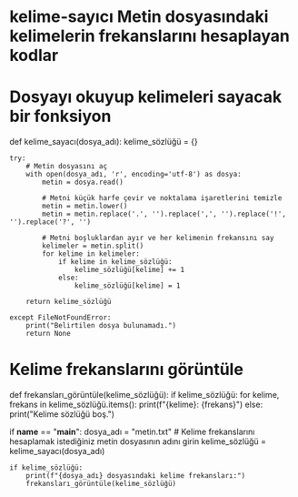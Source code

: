 # kelime-sayıcı  Metin dosyasındaki kelimelerin frekanslarını hesaplayan kodlar
# Dosyayı okuyup kelimeleri sayacak bir fonksiyon
def kelime_sayacı(dosya_adı):
    kelime_sözlüğü = {}

    try:
        # Metin dosyasını aç
        with open(dosya_adı, 'r', encoding='utf-8') as dosya:
            metin = dosya.read()

            # Metni küçük harfe çevir ve noktalama işaretlerini temizle
            metin = metin.lower()
            metin = metin.replace('.', '').replace(',', '').replace('!', '').replace('?', '')

            # Metni boşluklardan ayır ve her kelimenin frekansını say
            kelimeler = metin.split()
            for kelime in kelimeler:
                if kelime in kelime_sözlüğü:
                    kelime_sözlüğü[kelime] += 1
                else:
                    kelime_sözlüğü[kelime] = 1

        return kelime_sözlüğü

    except FileNotFoundError:
        print("Belirtilen dosya bulunamadı.")
        return None

# Kelime frekanslarını görüntüle
def frekansları_görüntüle(kelime_sözlüğü):
    if kelime_sözlüğü:
        for kelime, frekans in kelime_sözlüğü.items():
            print(f"{kelime}: {frekans}")
    else:
        print("Kelime sözlüğü boş.")

if __name__ == "__main__":
    dosya_adı = "metin.txt"  # Kelime frekanslarını hesaplamak istediğiniz metin dosyasının adını girin
    kelime_sözlüğü = kelime_sayacı(dosya_adı)

    if kelime_sözlüğü:
        print(f"{dosya_adı} dosyasındaki kelime frekansları:")
        frekansları_görüntüle(kelime_sözlüğü)

